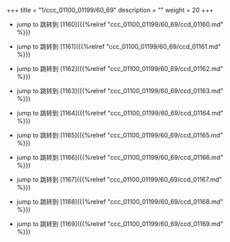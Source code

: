 +++
title = "1/ccc_01100_01199/60_69"
description = ""
weight = 20
+++

* jump to 跳转到 [1160]({{%relref "ccc_01100_01199/60_69/ccd_01160.md" %}})

* jump to 跳转到 [1161]({{%relref "ccc_01100_01199/60_69/ccd_01161.md" %}})

* jump to 跳转到 [1162]({{%relref "ccc_01100_01199/60_69/ccd_01162.md" %}})

* jump to 跳转到 [1163]({{%relref "ccc_01100_01199/60_69/ccd_01163.md" %}})

* jump to 跳转到 [1164]({{%relref "ccc_01100_01199/60_69/ccd_01164.md" %}})

* jump to 跳转到 [1165]({{%relref "ccc_01100_01199/60_69/ccd_01165.md" %}})

* jump to 跳转到 [1166]({{%relref "ccc_01100_01199/60_69/ccd_01166.md" %}})

* jump to 跳转到 [1167]({{%relref "ccc_01100_01199/60_69/ccd_01167.md" %}})

* jump to 跳转到 [1168]({{%relref "ccc_01100_01199/60_69/ccd_01168.md" %}})

* jump to 跳转到 [1169]({{%relref "ccc_01100_01199/60_69/ccd_01169.md" %}})

